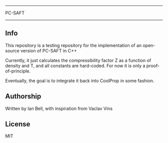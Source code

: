 
*******
PC-SAFT
*******

Info
----

This repository is a testing repository for the implementation of an open-source version of PC-SAFT in C++

Currently, it just calculates the compressibility factor Z as a function of density and T, and all constants are hard-coded.  For now it is only a proof-of-principle.

Eventually, the goal is to integrate it back into CoolProp in some fashion.

Authorship
----------

Written by Ian Bell, with inspiration from Vaclav Vins

License
-------

MIT